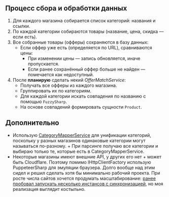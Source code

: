 ##  Процесс сбора и обработки данных

1. Для каждого магазина собирается список категорий: названия и ссылки.
2. По каждой категории собираются товары (название, цена, скидка — если есть).
3. Все собранные товары (офферы) сохраняются в базу данных:
   - Если оффер уже есть (определяется по URL), сравниваются цены:
     - При изменении цены — запись обновляется, иначе пропускается.
     - Если ранее сохранённый оффер больше не найден — помечается как недоступный.
4. После **планирую** сделать некий *OfferMatchService*:
   - Получать все офферы из каждого магазина.
   - Группировать их по категориям.
   - Для каждой категории искать совпадения по названию с помощью `FuzzySharp`.
   - На основе совпадений формировать сущности `Product`.

## Дополнительно
- Использую [CategoryMapperService](src/PriceRadar.Application/CategoryMapperService.cs) для унификации категорий, 
поскольку у разных магазинов одинаковые категории могут называться по-разному. + При парсинге получаю все категории и 
выбираю только те, которые есть в CategoryMapperService.
- Некоторые магазины имеют внешние API, у других его нет + может быть Cloudflare. Поэтому помимо IHttpClientFactory использую 
PuppeteerSharp для эмуляции браузера. Долго вообще над этим сидел и решил сделать хотя бы минимально рабочий проекта.
При росте числа сайтов хочется продумать масштабирование: [ранее пробовал запускать несколько инстансов с синхронизацией](https://gist.github.com/xorty-v/37e77d142c112116e287780e520041fd),
но моя реализация выглядит костыльно.